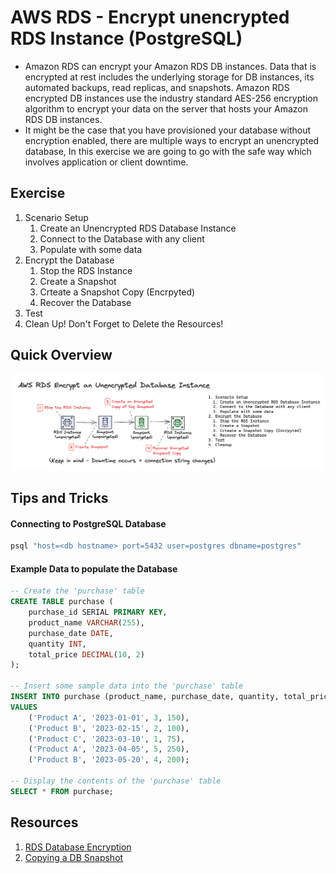 # AWS RDS - Encrypt unencrypted RDS Instance (PostgreSQL)
- Amazon RDS can encrypt your Amazon RDS DB instances. Data that is encrypted at rest includes the underlying storage for DB instances, its automated backups, read replicas, and snapshots. Amazon RDS encrypted DB instances use the industry standard AES-256 encryption algorithm to encrypt your data on the server that hosts your Amazon RDS DB instances.
- It might be the case that you have provisioned your database without encryption enabled, there are multiple ways to encrypt an unencrypted database, In this exercise we are going to go with the safe way which involves application or client downtime.

## Exercise
1. Scenario Setup
    1. Create an Unencrypted RDS Database Instance
    1. Connect to the Database with any client
    1. Populate with some data
1. Encrypt the Database
    1. Stop the RDS Instance
    1. Create a Snapshot
    1. Crteate a Snapshot Copy (Encrpyted)
    1. Recover the Database
1. Test
1. Clean Up! Don't Forget to Delete the Resources!

## Quick Overview
![AWS RDS - Encrypt unencrypted RDS Instance](./rds-encrypt-unencrypted-database-instance-01.png)

## Tips and Tricks
#### Connecting to PostgreSQL Database
```sh
psql "host=<db hostname> port=5432 user=postgres dbname=postgres"
```

#### Example Data to populate the Database
```sql
-- Create the 'purchase' table
CREATE TABLE purchase (
    purchase_id SERIAL PRIMARY KEY,
    product_name VARCHAR(255),
    purchase_date DATE,
    quantity INT,
    total_price DECIMAL(10, 2)
);

-- Insert some sample data into the 'purchase' table
INSERT INTO purchase (product_name, purchase_date, quantity, total_price)
VALUES
    ('Product A', '2023-01-01', 3, 150),
    ('Product B', '2023-02-15', 2, 100),
    ('Product C', '2023-03-10', 1, 75),
    ('Product A', '2023-04-05', 5, 250),
    ('Product B', '2023-05-20', 4, 200);

-- Display the contents of the 'purchase' table
SELECT * FROM purchase;
```

## Resources
1. [RDS Database Encryption](https://docs.aws.amazon.com/AmazonRDS/latest/UserGuide/Overview.Encryption.html)
1. [Copying a DB Snapshot](https://docs.aws.amazon.com/AmazonRDS/latest/UserGuide/USER_CopySnapshot.html)